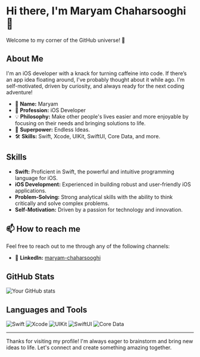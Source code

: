 # Hi there, I'm Maryam Chaharsooghi 🎉

Welcome to my corner of the GitHub universe! 🌌

## About Me

I'm an iOS developer with a knack for turning caffeine into code. If there’s an app idea floating around, I've probably thought about it while ago. I'm self-motivated, driven by curiosity, and always ready for the next coding adventure!

- 🌟 **Name:** Maryam
- 🚀 **Profession:** iOS Developer
- 💡 **Philosophy:** Make other people's lives easier and more enjoyable by focusing on their needs and bringing solutions to life.
- 🧠 **Superpower:** Endless Ideas.
- 🛠 **Skills:** Swift, Xcode, UIKit, SwiftUI, Core Data, and more.

## Skills

- **Swift:** Proficient in Swift, the powerful and intuitive programming language for iOS.
- **iOS Development:** Experienced in building robust and user-friendly iOS applications.
- **Problem-Solving:** Strong analytical skills with the ability to think critically and solve complex problems.
- **Self-Motivation:** Driven by a passion for technology and innovation.

## 📫 How to reach me

Feel free to reach out to me through any of the following channels:

- 💼 **LinkedIn:** [maryam-chaharsooghi]([https://www.linkedin.com/in/yourprofile](https://linkedin.com/in/maryam-chaharsooghi))

## GitHub Stats

![Your GitHub stats](https://github-readme-stats.vercel.app/api?username=yourusername&show_icons=true&theme=radical)

## Languages and Tools

![Swift](https://img.shields.io/badge/-Swift-FA7343?style=flat&logo=swift&logoColor=white)
![Xcode](https://img.shields.io/badge/-Xcode-1575F9?style=flat&logo=xcode&logoColor=white)
![UIKit](https://img.shields.io/badge/-UIKit-2396F3?style=flat&logo=uikit&logoColor=white)
![SwiftUI](https://img.shields.io/badge/-SwiftUI-52B1E8?style=flat&logo=swift&logoColor=white)
![Core Data](https://img.shields.io/badge/-Core%20Data-343434?style=flat&logo=coredata&logoColor=white)

---

Thanks for visiting my profile! I'm always eager to brainstorm and bring new ideas to life. Let's connect and create something amazing together.
